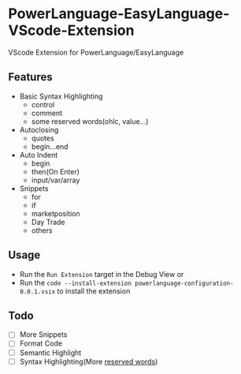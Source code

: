 # PowerLanguage-EasyLanguage-VScode-Extension
VScode Extension for PowerLanguage/EasyLanguage

## Features
- Basic Syntax Highlighting
  - control
  - comment
  - some reserved words(ohlc, value...)
- Autoclosing
  - quotes
  - begin...end
- Auto Indent
  - begin
  - then(On Enter)
  - input/var/array
- Snippets
  - for
  - if
  - marketposition
  - Day Trade
  - others

## Usage
- Run the `Run Extension` target in the Debug View
or
- Run the `code --install-extension powerlanguage-configuration-0.0.1.vsix` to install the extension

## Todo
- [ ] More Snippets
- [ ] Format Code
- [ ] Semantic Highlight
- [ ] Syntax Highlighting(More [reserved words](https://www.multicharts.com/trading-software/images/c/c6/PowerLanguage_Keyword_Reference.pdf))
